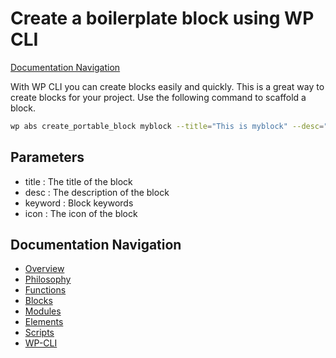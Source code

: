 # Create a boilerplate block using WP CLI

[Documentation Navigation](#documentation-navigation)

With WP CLI you can create blocks easily and quickly. This is a great way to create blocks for your project. Use the following command to scaffold a block.

```bash
wp abs create_portable_block myblock --title="This is myblock" --desc="This block is used for wds." --keyword="myblock" --icon="table-row-before" --namespace="abs"
```

## Parameters

-   title : The title of the block
-   desc : The description of the block
-   keyword : Block keywords
-   icon : The icon of the block

## Documentation Navigation

-   [Overview](Home.md)
-   [Philosophy](Philosophy.md)
-   [Functions](Functions.md)
-   [Blocks](Blocks.md)
-   [Modules](Modules.md)
-   [Elements](Elements.md)
-   [Scripts](Scripts.md)
-   [WP-CLI](WP-CLI.md)
